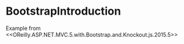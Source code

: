 # BootstrapIntroduction

Example from <<OReilly.ASP.NET.MVC.5.with.Bootstrap.and.Knockout.js.2015.5>>
